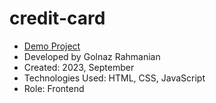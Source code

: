 # credit-card

- [Demo Project](https://golnazrahmanian.github.io/credit-card)
- Developed by Golnaz Rahmanian
- Created: 2023, September
- Technologies Used: HTML, CSS, JavaScript
- Role: Frontend
